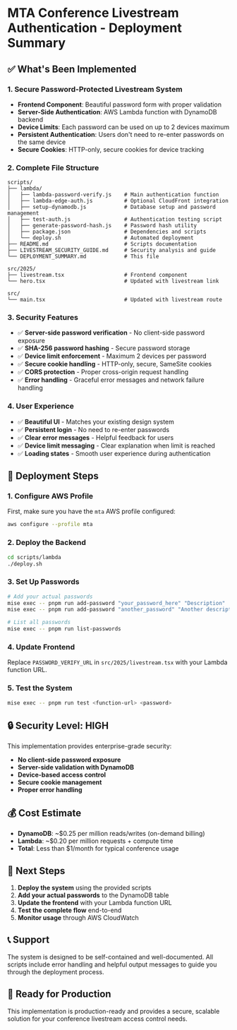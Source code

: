 # MTA Conference Livestream Authentication - Deployment Summary

## ✅ What's Been Implemented

### 1. Secure Password-Protected Livestream System
- **Frontend Component**: Beautiful password form with proper validation
- **Server-Side Authentication**: AWS Lambda function with DynamoDB backend
- **Device Limits**: Each password can be used on up to 2 devices maximum
- **Persistent Authentication**: Users don't need to re-enter passwords on the same device
- **Secure Cookies**: HTTP-only, secure cookies for device tracking

### 2. Complete File Structure
```
scripts/
├── lambda/
│   ├── lambda-password-verify.js    # Main authentication function
│   ├── lambda-edge-auth.js          # Optional CloudFront integration
│   ├── setup-dynamodb.js            # Database setup and password management
│   ├── test-auth.js                 # Authentication testing script
│   ├── generate-password-hash.js    # Password hash utility
│   ├── package.json                 # Dependencies and scripts
│   └── deploy.sh                    # Automated deployment
├── README.md                        # Scripts documentation
├── LIVESTREAM_SECURITY_GUIDE.md     # Security analysis and guide
└── DEPLOYMENT_SUMMARY.md            # This file

src/2025/
├── livestream.tsx                   # Frontend component
└── hero.tsx                         # Updated with livestream link

src/
└── main.tsx                         # Updated with livestream route
```

### 3. Security Features
- ✅ **Server-side password verification** - No client-side password exposure
- ✅ **SHA-256 password hashing** - Secure password storage
- ✅ **Device limit enforcement** - Maximum 2 devices per password
- ✅ **Secure cookie handling** - HTTP-only, secure, SameSite cookies
- ✅ **CORS protection** - Proper cross-origin request handling
- ✅ **Error handling** - Graceful error messages and network failure handling

### 4. User Experience
- ✅ **Beautiful UI** - Matches your existing design system
- ✅ **Persistent login** - No need to re-enter passwords
- ✅ **Clear error messages** - Helpful feedback for users
- ✅ **Device limit messaging** - Clear explanation when limit is reached
- ✅ **Loading states** - Smooth user experience during authentication

## 🚀 Deployment Steps

### 1. Configure AWS Profile
First, make sure you have the `mta` AWS profile configured:

```bash
aws configure --profile mta
```

### 2. Deploy the Backend
```bash
cd scripts/lambda
./deploy.sh
```

### 3. Set Up Passwords
```bash
# Add your actual passwords
mise exec -- pnpm run add-password "your_password_here" "Description"
mise exec -- pnpm run add-password "another_password" "Another description"

# List all passwords
mise exec -- pnpm run list-passwords
```

### 4. Update Frontend
Replace `PASSWORD_VERIFY_URL` in `src/2025/livestream.tsx` with your Lambda function URL.

### 5. Test the System
```bash
mise exec -- pnpm run test <function-url> <password>
```

## 🔒 Security Level: HIGH

This implementation provides enterprise-grade security:
- **No client-side password exposure**
- **Server-side validation with DynamoDB**
- **Device-based access control**
- **Secure cookie management**
- **Proper error handling**

## 💰 Cost Estimate

- **DynamoDB**: ~$0.25 per million reads/writes (on-demand billing)
- **Lambda**: ~$0.20 per million requests + compute time
- **Total**: Less than $1/month for typical conference usage

## 🎯 Next Steps

1. **Deploy the system** using the provided scripts
2. **Add your actual passwords** to the DynamoDB table
3. **Update the frontend** with your Lambda function URL
4. **Test the complete flow** end-to-end
5. **Monitor usage** through AWS CloudWatch

## 📞 Support

The system is designed to be self-contained and well-documented. All scripts include error handling and helpful output messages to guide you through the deployment process.

## 🎉 Ready for Production

This implementation is production-ready and provides a secure, scalable solution for your conference livestream access control needs.
